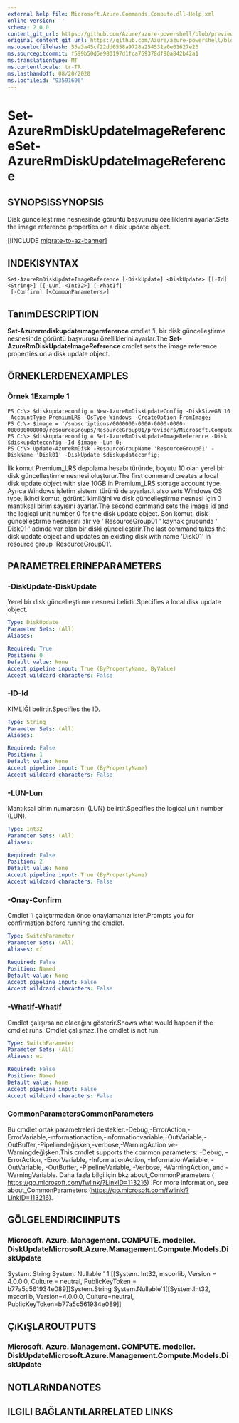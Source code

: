```yaml
---
external help file: Microsoft.Azure.Commands.Compute.dll-Help.xml
online version: ''
schema: 2.0.0
content_git_url: https://github.com/Azure/azure-powershell/blob/preview/src/ResourceManager/Compute/Stack/Commands.Compute/help/Set-AzureRmDiskUpdateImageReference.md
original_content_git_url: https://github.com/Azure/azure-powershell/blob/preview/src/ResourceManager/Compute/Stack/Commands.Compute/help/Set-AzureRmDiskUpdateImageReference.md
ms.openlocfilehash: 55a3a45cf22dd6558a9728a254531a0e01627e20
ms.sourcegitcommit: f599b50d5e980197d1fca769378df90a842b42a1
ms.translationtype: MT
ms.contentlocale: tr-TR
ms.lasthandoff: 08/20/2020
ms.locfileid: "93591696"
---
```

# <span data-ttu-id="646c6-101">Set-AzureRmDiskUpdateImageReference</span><span class="sxs-lookup"><span data-stu-id="646c6-101">Set-AzureRmDiskUpdateImageReference</span></span>

## <span data-ttu-id="646c6-102">SYNOPSIS</span><span class="sxs-lookup"><span data-stu-id="646c6-102">SYNOPSIS</span></span>
<span data-ttu-id="646c6-103">Disk güncelleştirme nesnesinde görüntü başvurusu özelliklerini ayarlar.</span><span class="sxs-lookup"><span data-stu-id="646c6-103">Sets the image reference properties on a disk update object.</span></span>

[!INCLUDE [migrate-to-az-banner](../../includes/migrate-to-az-banner.md)]

## <span data-ttu-id="646c6-104">INDEKI</span><span class="sxs-lookup"><span data-stu-id="646c6-104">SYNTAX</span></span>

```
Set-AzureRmDiskUpdateImageReference [-DiskUpdate] <DiskUpdate> [[-Id] <String>] [[-Lun] <Int32>] [-WhatIf]
 [-Confirm] [<CommonParameters>]
```

## <span data-ttu-id="646c6-105">Tanım</span><span class="sxs-lookup"><span data-stu-id="646c6-105">DESCRIPTION</span></span>
<span data-ttu-id="646c6-106">**Set-Azurermdiskupdateımagereference** cmdlet 'i, bir disk güncelleştirme nesnesinde görüntü başvurusu özelliklerini ayarlar.</span><span class="sxs-lookup"><span data-stu-id="646c6-106">The **Set-AzureRmDiskUpdateImageReference** cmdlet sets the image reference properties on a disk update object.</span></span>

## <span data-ttu-id="646c6-107">ÖRNEKLERDEN</span><span class="sxs-lookup"><span data-stu-id="646c6-107">EXAMPLES</span></span>

### <span data-ttu-id="646c6-108">Örnek 1</span><span class="sxs-lookup"><span data-stu-id="646c6-108">Example 1</span></span>
```
PS C:\> $diskupdateconfig = New-AzureRmDiskUpdateConfig -DiskSizeGB 10 -AccountType PremiumLRS -OsType Windows -CreateOption FromImage;
PS C:\> $image = '/subscriptions/0000000-0000-0000-0000-000000000000/resourceGroups/ResourceGroup01/providers/Microsoft.Compute/images/TestImage123';        
PS C:\> $diskupdateconfig = Set-AzureRmDiskUpdateImageReference -Disk $diskupdateconfig -Id $image -Lun 0;
PS C:\> Update-AzureRmDisk -ResourceGroupName 'ResourceGroup01' -DiskName 'Disk01' -DiskUpdate $diskupdateconfig;
```

<span data-ttu-id="646c6-109">İlk komut Premium_LRS depolama hesabı türünde, boyutu 10 olan yerel bir disk güncelleştirme nesnesi oluşturur.</span><span class="sxs-lookup"><span data-stu-id="646c6-109">The first command creates a local disk update object with size 10GB in Premium_LRS storage account type.</span></span>  <span data-ttu-id="646c6-110">Ayrıca Windows işletim sistemi türünü de ayarlar.</span><span class="sxs-lookup"><span data-stu-id="646c6-110">It also sets Windows OS type.</span></span>
<span data-ttu-id="646c6-111">İkinci komut, görüntü kimliğini ve disk güncelleştirme nesnesi için 0 mantıksal birim sayısını ayarlar.</span><span class="sxs-lookup"><span data-stu-id="646c6-111">The second command sets the image id and the logical unit number 0 for the disk update object.</span></span>
<span data-ttu-id="646c6-112">Son komut, disk güncelleştirme nesnesini alır ve ' ResourceGroup01 ' kaynak grubunda ' Disk01 ' adında var olan bir diski güncelleştirir.</span><span class="sxs-lookup"><span data-stu-id="646c6-112">The last command takes the disk update object and updates an existing disk with name 'Disk01' in resource group 'ResourceGroup01'.</span></span>

## <span data-ttu-id="646c6-113">PARAMETRELERINE</span><span class="sxs-lookup"><span data-stu-id="646c6-113">PARAMETERS</span></span>

### <span data-ttu-id="646c6-114">-DiskUpdate</span><span class="sxs-lookup"><span data-stu-id="646c6-114">-DiskUpdate</span></span>
<span data-ttu-id="646c6-115">Yerel bir disk güncelleştirme nesnesi belirtir.</span><span class="sxs-lookup"><span data-stu-id="646c6-115">Specifies a local disk update object.</span></span>

```yaml
Type: DiskUpdate
Parameter Sets: (All)
Aliases: 

Required: True
Position: 0
Default value: None
Accept pipeline input: True (ByPropertyName, ByValue)
Accept wildcard characters: False
```

### <span data-ttu-id="646c6-116">-ID</span><span class="sxs-lookup"><span data-stu-id="646c6-116">-Id</span></span>
<span data-ttu-id="646c6-117">KIMLIĞI belirtir.</span><span class="sxs-lookup"><span data-stu-id="646c6-117">Specifies the ID.</span></span>

```yaml
Type: String
Parameter Sets: (All)
Aliases: 

Required: False
Position: 1
Default value: None
Accept pipeline input: True (ByPropertyName)
Accept wildcard characters: False
```

### <span data-ttu-id="646c6-118">-LUN</span><span class="sxs-lookup"><span data-stu-id="646c6-118">-Lun</span></span>
<span data-ttu-id="646c6-119">Mantıksal birim numarasını (LUN) belirtir.</span><span class="sxs-lookup"><span data-stu-id="646c6-119">Specifies the logical unit number (LUN).</span></span>

```yaml
Type: Int32
Parameter Sets: (All)
Aliases: 

Required: False
Position: 2
Default value: None
Accept pipeline input: True (ByPropertyName)
Accept wildcard characters: False
```

### <span data-ttu-id="646c6-120">-Onay</span><span class="sxs-lookup"><span data-stu-id="646c6-120">-Confirm</span></span>
<span data-ttu-id="646c6-121">Cmdlet 'i çalıştırmadan önce onaylamanızı ister.</span><span class="sxs-lookup"><span data-stu-id="646c6-121">Prompts you for confirmation before running the cmdlet.</span></span>

```yaml
Type: SwitchParameter
Parameter Sets: (All)
Aliases: cf

Required: False
Position: Named
Default value: None
Accept pipeline input: False
Accept wildcard characters: False
```

### <span data-ttu-id="646c6-122">-WhatIf</span><span class="sxs-lookup"><span data-stu-id="646c6-122">-WhatIf</span></span>
<span data-ttu-id="646c6-123">Cmdlet çalışırsa ne olacağını gösterir.</span><span class="sxs-lookup"><span data-stu-id="646c6-123">Shows what would happen if the cmdlet runs.</span></span> <span data-ttu-id="646c6-124">Cmdlet çalışmaz.</span><span class="sxs-lookup"><span data-stu-id="646c6-124">The cmdlet is not run.</span></span>

```yaml
Type: SwitchParameter
Parameter Sets: (All)
Aliases: wi

Required: False
Position: Named
Default value: None
Accept pipeline input: False
Accept wildcard characters: False
```

### <span data-ttu-id="646c6-125">CommonParameters</span><span class="sxs-lookup"><span data-stu-id="646c6-125">CommonParameters</span></span>
<span data-ttu-id="646c6-126">Bu cmdlet ortak parametreleri destekler:-Debug,-ErrorAction,-ErrorVariable,-ınformationaction,-ınformationvariable,-OutVariable,-OutBuffer,-Pipelinedeğişken,-verbose,-WarningAction ve-Warningdeğişken.</span><span class="sxs-lookup"><span data-stu-id="646c6-126">This cmdlet supports the common parameters: -Debug, -ErrorAction, -ErrorVariable, -InformationAction, -InformationVariable, -OutVariable, -OutBuffer, -PipelineVariable, -Verbose, -WarningAction, and -WarningVariable.</span></span> <span data-ttu-id="646c6-127">Daha fazla bilgi için bkz about_CommonParameters ( https://go.microsoft.com/fwlink/?LinkID=113216) .</span><span class="sxs-lookup"><span data-stu-id="646c6-127">For more information, see about_CommonParameters (https://go.microsoft.com/fwlink/?LinkID=113216).</span></span>

## <span data-ttu-id="646c6-128">GÖLGELENDIRICI</span><span class="sxs-lookup"><span data-stu-id="646c6-128">INPUTS</span></span>

### <span data-ttu-id="646c6-129">Microsoft. Azure. Management. COMPUTE. modeller. DiskUpdate</span><span class="sxs-lookup"><span data-stu-id="646c6-129">Microsoft.Azure.Management.Compute.Models.DiskUpdate</span></span>
<span data-ttu-id="646c6-130">System. String System. Nullable ' 1 [[System. Int32, mscorlib, Version = 4.0.0.0, Culture = neutral, PublicKeyToken = b77a5c561934e089]]</span><span class="sxs-lookup"><span data-stu-id="646c6-130">System.String System.Nullable\`1[[System.Int32, mscorlib, Version=4.0.0.0, Culture=neutral, PublicKeyToken=b77a5c561934e089]]</span></span>

## <span data-ttu-id="646c6-131">ÇıKıŞLAR</span><span class="sxs-lookup"><span data-stu-id="646c6-131">OUTPUTS</span></span>

### <span data-ttu-id="646c6-132">Microsoft. Azure. Management. COMPUTE. modeller. DiskUpdate</span><span class="sxs-lookup"><span data-stu-id="646c6-132">Microsoft.Azure.Management.Compute.Models.DiskUpdate</span></span>

## <span data-ttu-id="646c6-133">NOTLARıNDA</span><span class="sxs-lookup"><span data-stu-id="646c6-133">NOTES</span></span>

## <span data-ttu-id="646c6-134">ILGILI BAĞLANTıLAR</span><span class="sxs-lookup"><span data-stu-id="646c6-134">RELATED LINKS</span></span>

